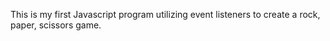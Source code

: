 This is my first Javascript program utilizing event listeners to create a rock, paper, scissors game.
